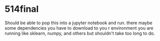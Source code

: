 # 514final
Should be able to pop this into a jupyter notebook and run. there maybe some dependencies you have to download to you r environment you are running like sklearn, numpy, and others
but shouldn't take too long to do. 
